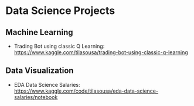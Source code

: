 # Data Science Projects
## Machine Learning
- Trading Bot using classic Q Learning: https://www.kaggle.com/tilasousa/trading-bot-using-classic-q-learning
## Data Visualization
- EDA Data Science Salaries: https://www.kaggle.com/code/tilasousa/eda-data-science-salaries/notebook
